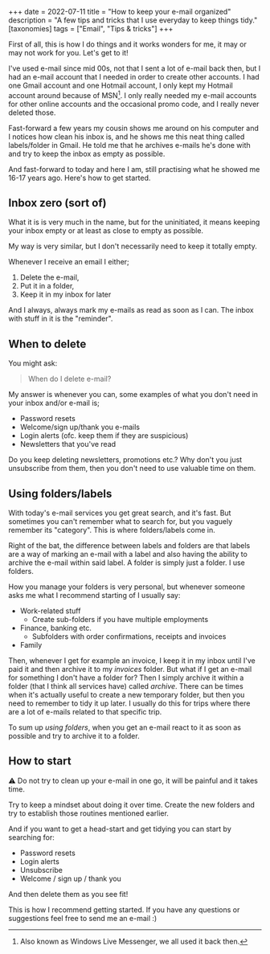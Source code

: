 +++
date = 2022-07-11
title = "How to keep your e-mail organized"
description = "A few tips and tricks that I use everyday to keep things tidy."
[taxonomies]
tags = ["Email", "Tips & tricks"]
+++

First of all, this is how I do things and it works wonders for me, it may or may
not work for you. Let's get to it!

I've used e-mail since mid 00s, not that I sent a lot of e-mail back then, but I
had an e-mail account that I needed in order to create other accounts. I had one
Gmail account and one Hotmail account, I only kept my Hotmail account around
because of MSN[^1]. I only really needed my e-mail accounts for other online
accounts and the occasional promo code, and I really never deleted those.

Fast-forward a few years my cousin shows me around on his computer and I notices
how clean his inbox is, and he shows me this neat thing called labels/folder in
Gmail. He told me that he archives e-mails he's done with and try to keep the
inbox as empty as possible.

And fast-forward to today and here I am, still practising what he showed me
16-17 years ago. Here's how to get started.

## Inbox zero (sort of)

What it is is very much in the name, but for the uninitiated, it means keeping
your inbox empty or at least as close to empty as possible.

My way is very similar, but I don't necessarily need to keep it totally empty.

Whenever I receive an email I either;

1.  Delete the e-mail,
2.  Put it in a folder,
3.  Keep it in my inbox for later

And I always, always mark my e-mails as read as soon as I can. The inbox with
stuff in it is the "reminder".

## When to delete

You might ask:

> When do I delete e-mail?

My answer is whenever you can, some examples of what you don't need in your
inbox and/or e-mail is;

- Password resets
- Welcome/sign up/thank you e-mails
- Login alerts (ofc. keep them if they are suspicious)
- Newsletters that you've read

Do you keep deleting newsletters, promotions etc.? Why don't you just
unsubscribe from them, then you don't need to use valuable time on them.

## Using folders/labels

With today's e-mail services you get great search, and it's fast. But sometimes
you can't remember what to search for, but you vaguely remember its "category".
This is where folders/labels come in.

Right of the bat, the difference between labels and folders are that labels are
a way of marking an e-mail with a label and also having the ability to archive
the e-mail within said label. A folder is simply just a folder. I use folders.

How you manage your folders is very personal, but whenever someone asks me what
I recommend starting of I usually say:

- Work-related stuff
  - Create sub-folders if you have multiple employments
- Finance, banking etc.
  - Subfolders with order confirmations, receipts and invoices
- Family

Then, whenever I get for example an invoice, I keep it in my inbox until I've
paid it and then archive it to my _invoices_ folder. But what if I get an e-mail
for something I don't have a folder for? Then I simply archive it within a
folder (that I think all services have) called _archive_. There can be times
when it's actually useful to create a new temporary folder, but then you need to
remember to tidy it up later. I usually do this for trips where there are a lot
of e-mails related to that specific trip.

To sum up _using folders_, when you get an e-mail react to it as soon as
possible and try to archive it to a folder.

## How to start

⚠️ Do not try to clean up your e-mail in one go, it will be painful and it takes
time.

Try to keep a mindset about doing it over time. Create the new folders and try
to establish those routines mentioned earlier.

And if you want to get a head-start and get tidying you can start by searching
for:

- Password resets
- Login alerts
- Unsubscribe
- Welcome / sign up / thank you

And then delete them as you see fit!

This is how I recommend getting started. If you have any questions or
suggestions feel free to send me an e-mail :)

[^1]: Also known as Windows Live Messenger, we all used it back then.
